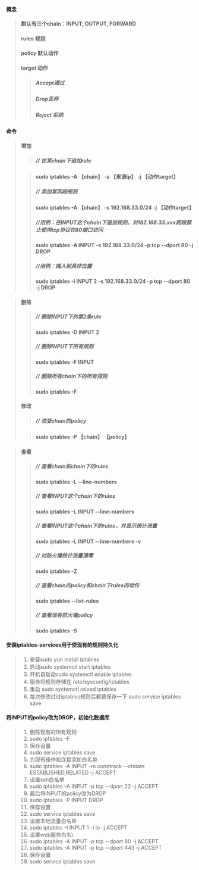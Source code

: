 #### 概念

> #### 默认有三个chain：INPUT, OUTPUT, FORWARD
>
> #### rules 规则
>
> #### policy  默认动作
>
> #### target 动作
>
> > ##### Accept通过
> >
> > ##### Drop丢弃
> >
> > ##### Reject 拒绝

#### 命令

> #### 增加
>
> > ##### // 在某chain下追加rule
>
> > #### sudo iptables -A 【chain】 -s 【来源ip】 -j  【动作target】
> >
> > ##### // 添加某网段规则
> >
> > #### sudo iptables -A 【chain】 -s 192.168.33.0/24  -j  【动作target】
> >
> > ##### //用例：在INPUT这个chain下追加规则，对192.168.33.xxx网段禁止使用tcp协议在80端口访问
> >
> > #### sudo iptables -A INPUT -s 192.168.33.0/24 -p tcp --dport 80  -j  DROP
> >
> > ##### //用例：插入到具体位置
> >
> > #### sudo iptables -I INPUT  2  -s 192.168.33.0/24 -p tcp --dport 80  -j  DROP

> #### 删除
>
> > ##### // 删除INPUT下的第2条rule
> >
> > #### sudo iptables -D INPUT 2
> >
> > ##### // 删除INPUT下所有规则
> >
> > #### sudo iptables -F INPUT
> >
> > ##### // 删除所有chain下的所有规则
> >
> > #### sudo iptables -F
>
> #### 修改
>
> > ##### // 改变chain的policy
>
> > #### sudo iptables -P 【chain】 【policy】

> #### 查看
>
> > ##### // 查看chain和chain下的rules
> >
> > #### sudo iptables -L --line-numbers
> >
> > ##### // 查看INPUT这个chain下的rules
> >
> > #### sudo iptables -L INPUT --line-numbers
> >
> > ##### // 查看INPUT这个chain下的rules，并显示统计流量
> >
> > #### sudo iptables -L INPUT --line-numbers  -v
> >
> > ##### // 对防火墙统计流量清零
> >
> > #### sudo iptables -Z
> >
> > ##### // 查看chain的policy和chain下rules的动作
> >
> > #### sudo iptables --list-rules
> >
> > ##### // 查看现有防火墙policy
> >
> > #### sudo iptables -S

#### 安装iptables-services用于使现有的规则持久化

> 1. 安装sudo yun install iptables
> 2. 启动sudo systemctl start iptables
> 3. 开机自启动sudo systemctl enable iptables
> 4. 服务将规则存储在 /etc/sysconfig/iptables
> 5. 重启 sudo systemctl reload iptables
> 6. 每次修改过过iptables规则后都要保存一下 sudo service iptables save

#### 将INPUT的policy改为DROP，初始化数据库

> 1. 删除现有的所有规则
> 2. sudo iptables -F
> 3. 保存设置
> 4. sudo service iptables save
> 5. 为现有操作和连接添加白名单
> 6. sudo iptables -A INPUT -m conntrack --ctstate ESTABLISHED,RELATED -j ACCEPT
> 7. 设置ssh白名单
> 8. sudo iptables -A INPUT -p tcp --dport 22 -j ACCEPT
> 9. 最后将INPUT的policy改为DROP
> 10. sudo iptables -P INPUT DROP
> 11. 保存设置
> 12. sudo service iptables save
> 13. 设置本地流量白名单
> 14. sudo iptables -I INPUT 1 -i lo -j ACCEPT
> 15. 设置web服务白名\
> 16. sudo iptables -A INPUT  -p tcp --dport 80 -j ACCEPT
> 17. sudo iptables -A INPUT  -p tcp --dport 443 -j ACCEPT
> 18. 保存设置
> 19. sudo service iptables save



